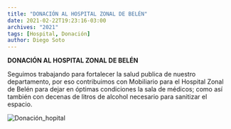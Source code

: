 ```yaml
---
title: "DONACIÓN AL HOSPITAL ZONAL DE BELÉN"
date: 2021-02-22T19:23:16-03:00
archives: "2021"
tags: [Hospital, Donación]
author: Diego Soto
---
```

**DONACIÓN AL HOSPITAL ZONAL DE BELÉN**

Seguimos trabajando para fortalecer la salud publica de nuestro departamento, por eso contribuimos con Mobiliario para el Hospital Zonal de Belén para dejar en óptimas condiciones la sala de médicos; como así también con decenas de litros de alcohol necesario para sanitizar el espacio.

![Donación_hopital](/img/Hospital_donacion.jpg)
